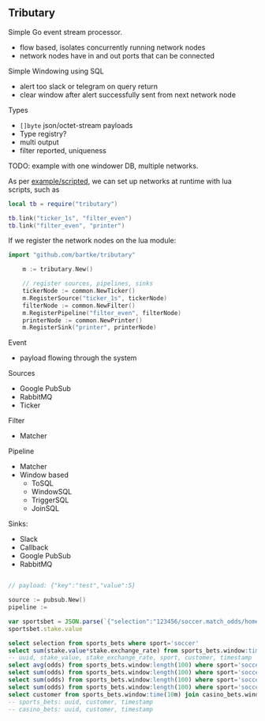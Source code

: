 ## Tributary

Simple Go event stream processor.
- flow based, isolates concurrently running network nodes
- network nodes have in and out ports that can be connected

Simple Windowing using SQL
- alert too slack or telegram on query return
- clear window after alert successfully sent from next network node

Types
- `[]byte` json/octet-stream payloads
- Type registry?
- multi output
- filter reported, uniqueness

TODO: example with one windower DB, multiple networks.

As per [example/scripted](example/scripted/network.lua), we can set up networks at runtime with
lua scripts, such as

```lua
local tb = require("tributary")

tb.link("ticker_1s", "filter_even")
tb.link("filter_even", "printer")
```

If we register the network nodes on the lua module:

```go
import "github.com/bartke/tributary"
```

```go
	m := tributary.New()

	// register sources, pipelines, sinks
	tickerNode := common.NewTicker()
	m.RegisterSource("ticker_1s", tickerNode)
	filterNode := common.NewFilter()
	m.RegisterPipeline("filter_even", filterNode)
	printerNode := common.NewPrinter()
	m.RegisterSink("printer", printerNode)
```

Event
- payload flowing through the system

Sources
- Google PubSub
- RabbitMQ
- Ticker

Filter
- Matcher

Pipeline
- Matcher
- Window based
  - ToSQL
  - WindowSQL
  - TriggerSQL
  - JoinSQL

Sinks:
- Slack
- Callback
- Google PubSub
- RabbitMQ

```go

// payload: {"key":"test","value":5}

source := pubsub.New()
pipeline :=

```

```js
var sportsbet = JSON.parse(`{"selection":"123456/soccer.match_odds/home","sport":"soccer","odds":1.23,"stake":{"value":200,"currency":"USD","exchange_rate":1},"customer":88888888}`)
sportsbet.stake.value
```

```sql
select selection from sports_bets where sport='soccer'
select sum(stake.value*stake.exchange_rate) from sports_bets.window:time(30s) where sport='soccer' group by customer output when sum > 10000
-- uuid, stake_value, stake_exchange_rate, sport, customer, timestamp
select avg(odds) from sports_bets.window:length(100) where sport='soccer'
select sum(odds) from sports_bets.window:length(100) where sport='soccer' output when odds > 100
select sum(odds) from sports_bets.window:length(100) where sport='soccer' output every 5 minutes
select sum(odds) from sports_bets.window:length(100) where sport='soccer' output every 5 events
select customer from sports_bets.window:time(10m) join casino_bets.window:time(10m) on sports_bets.customer = casino_bets.customer output every 1 events
-- sports_bets: uuid, customer, timestamp
-- casino_bets: uuid, customer, timestamp
```
